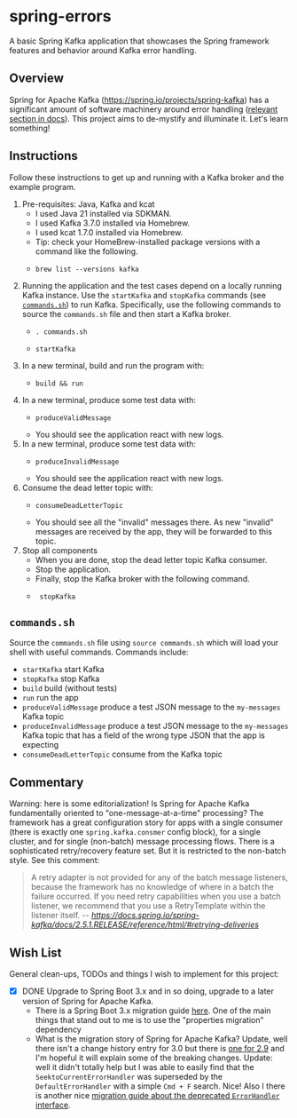 # spring-errors

A basic Spring Kafka application that showcases the Spring framework features and behavior 
around Kafka error handling.


## Overview

Spring for Apache Kafka (<https://spring.io/projects/spring-kafka>) has a significant amount of software machinery around error 
handling ([relevant section in docs](https://docs.spring.io/spring-kafka/reference/html/#annotation-error-handling)).
This project aims to de-mystify and illuminate it. Let's learn something!


## Instructions

Follow these instructions to get up and running with a Kafka broker and the example program.

1. Pre-requisites: Java, Kafka and kcat
    * I used Java 21 installed via SDKMAN.
    * I used Kafka 3.7.0 installed via Homebrew.
    * I used kcat 1.7.0 installed via Homebrew.
    * Tip: check your HomeBrew-installed package versions with a command like the following.
    * ```shell
      brew list --versions kafka
      ```
2. Running the application and the test cases depend on a locally running Kafka instance. Use the `startKafka` and 
   `stopKafka` commands (see [`commands.sh`](#commandssh)) to run Kafka. Specifically, use the following commands to
   source the `commands.sh` file and then start a Kafka broker.
    * ```shell
      . commands.sh
      ```
    * ```shell
      startKafka
      ```
3. In a new terminal, build and run the program with:
    * ```shell
      build && run
      ```
4. In a new terminal, produce some test data with:
    * ```shell
      produceValidMessage
      ```
    * You should see the application react with new logs.
5. In a new terminal, produce some test data with:
    * ```shell
      produceInvalidMessage
      ```
    * You should see the application react with new logs.
6. Consume the dead letter topic with:
    * ```shell
      consumeDeadLetterTopic
      ```
    * You should see all the "invalid" messages there. As new "invalid" messages are received by the app, they will be
      forwarded to this topic.
7. Stop all components
    * When you are done, stop the dead letter topic Kafka consumer.
    * Stop the application.
    * Finally, stop the Kafka broker with the following command.
    * ```shell
       stopKafka
       ```


## `commands.sh`

Source the `commands.sh` file using `source commands.sh` which will load your shell with useful 
commands. Commands include:

  * `startKafka` start Kafka
  * `stopKafka` stop Kafka
  * `build` build (without tests)
  * `run` run the app
  * `produceValidMessage` produce a test JSON message to the `my-messages` Kafka topic 
  * `produceInvalidMessage` produce a test JSON message to the `my-messages` Kafka topic that has a field of the wrong type 
    JSON that the app is expecting 
  * `consumeDeadLetterTopic` consume from the Kafka topic


## Commentary

Warning: here is some editorialization! Is Spring for Apache Kafka fundamentally oriented to "one-message-at-a-time" processing?
The framework has a great configuration story for apps with a single consumer (there is exactly one 
`spring.kafka.consmer` config block), for a single cluster, and for single (non-batch) message processing flows. There 
is a sophisticated retry/recovery feature set. But it is restricted to the non-batch style. See this comment:

> A retry adapter is not provided for any of the batch message listeners, because the framework has no knowledge of
> where in a batch the failure occurred. If you need retry capabilities when you use a batch listener, we recommend that
> you use a RetryTemplate within the listener itself.
> -- <cite>https://docs.spring.io/spring-kafka/docs/2.5.1.RELEASE/reference/html/#retrying-deliveries</cite>  


## Wish List

General clean-ups, TODOs and things I wish to implement for this project:

* [x] DONE Upgrade to Spring Boot 3.x and in so doing, upgrade to a later version of Spring for Apache Kafka.
  * There is a Spring Boot 3.x migration guide [here](https://github.com/spring-projects/spring-boot/wiki/Spring-Boot-3.0-Migration-Guide).
    One of the main things that stand out to me is to use the "properties migration" dependency
  * What is the migration story of Spring for Apache Kafka? Update, well there isn't a change history entry for 3.0 but
    there is [one for 2.9](https://docs.spring.io/spring-kafka/reference/html/#migration) and I'm hopeful it will
    explain some of the breaking changes. Update: well it didn't totally help but I was able to easily find that the
    `SeektoCurrentErrorHandler` was superseded by the `DefaultErrorHandler` with a simple `Cmd + F` search. Nice! Also I
    there is another nice [migration guide about the deprecated `ErrorHandler` interface](https://docs.spring.io/spring-kafka/reference/html/#migrating-legacy-eh).
